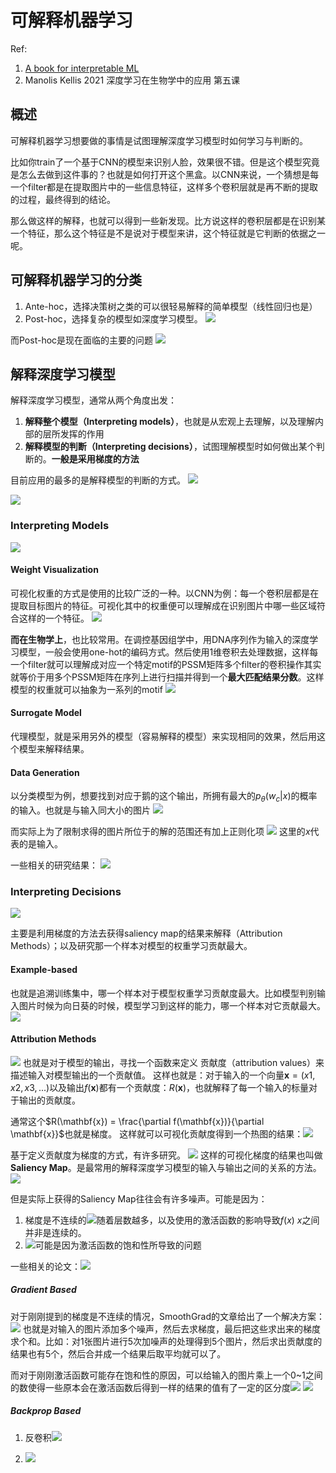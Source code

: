 # 可解释机器学习
Ref:
1. [A book for interpretable ML](https://christophm.github.io/interpretable-ml-book/)
2. Manolis Kellis 2021 深度学习在生物学中的应用 第五课


## 概述

可解释机器学习想要做的事情是试图理解深度学习模型时如何学习与判断的。

比如你train了一个基于CNN的模型来识别人脸，效果很不错。但是这个模型究竟是怎么去做到这件事的？也就是如何打开这个黑盒。以CNN来说，一个猜想是每一个filter都是在提取图片中的一些信息特征，这样多个卷积层就是再不断的提取的过程，最终得到的结论。

那么做这样的解释，也就可以得到一些新发现。比方说这样的卷积层都是在识别某一个特征，那么这个特征是不是说对于模型来讲，这个特征就是它判断的依据之一呢。

## 可解释机器学习的分类
1. Ante-hoc，选择决策树之类的可以很轻易解释的简单模型（线性回归也是）
2. Post-hoc，选择复杂的模型如深度学习模型。
![](https://tf-picture-bed-1259792641.cos.ap-beijing.myqcloud.com/blog/2021-12-11-074928.png)

而Post-hoc是现在面临的主要的问题
![](https://tf-picture-bed-1259792641.cos.ap-beijing.myqcloud.com/blog/2021-12-11-075023.png)

## 解释深度学习模型
解释深度学习模型，通常从两个角度出发：
1. **解释整个模型（Interpreting models）**，也就是从宏观上去理解，以及理解内部的层所发挥的作用
2. **解释模型的判断（Interpreting decisions）**，试图理解模型时如何做出某个判断的。**一般是采用梯度的方法**

目前应用的最多的是解释模型的判断的方式。
![](https://tf-picture-bed-1259792641.cos.ap-beijing.myqcloud.com/blog/2021-12-11-075343.png)

![](https://tf-picture-bed-1259792641.cos.ap-beijing.myqcloud.com/blog/2021-12-11-075409.png)

### Interpreting Models

![](https://tf-picture-bed-1259792641.cos.ap-beijing.myqcloud.com/blog/2021-12-11-075452.png)

#### Weight Visualization
可视化权重的方式是使用的比较广泛的一种。以CNN为例：每一个卷积层都是在提取目标图片的特征。可视化其中的权重便可以理解成在识别图片中哪一些区域符合这样的一个特征。
![](https://tf-picture-bed-1259792641.cos.ap-beijing.myqcloud.com/blog/2021-12-11-075539.png)

**而在生物学上**，也比较常用。在调控基因组学中，用DNA序列作为输入的深度学习模型，一般会使用one-hot的编码方式。然后使用1维卷积去处理数据，这样每一个filter就可以理解成对应一个特定motif的PSSM矩阵多个filter的卷积操作其实就等价于用多个PSSM矩阵在序列上进行扫描并得到一个**最大匹配结果分数**。这样模型的权重就可以抽象为一系列的motif
![](https://tf-picture-bed-1259792641.cos.ap-beijing.myqcloud.com/blog/2021-12-09-072148.png)

#### Surrogate Model
代理模型，就是采用另外的模型（容易解释的模型）来实现相同的效果，然后用这个模型来解释结果。

#### Data Generation
以分类模型为例，想要找到对应于鹅的这个输出，所拥有最大的$p_\theta(w_c|x)$的概率的输入。也就是与输入同大小的图片
![](https://tf-picture-bed-1259792641.cos.ap-beijing.myqcloud.com/blog/2021-12-11-080134.png)

而实际上为了限制求得的图片所位于的解的范围还有加上正则化项
![](https://tf-picture-bed-1259792641.cos.ap-beijing.myqcloud.com/blog/2021-12-11-080134.png)
这里的$x$代表的是输入。

一些相关的研究结果：
![](https://tf-picture-bed-1259792641.cos.ap-beijing.myqcloud.com/blog/2021-12-11-080559.png)


### Interpreting Decisions
![](https://tf-picture-bed-1259792641.cos.ap-beijing.myqcloud.com/blog/2021-12-11-080614.png)

主要是利用梯度的方法去获得saliency map的结果来解释（Attribution Methods）；以及研究那一个样本对模型的权重学习贡献最大。

#### Example-based
也就是追溯训练集中，哪一个样本对于模型权重学习贡献度最大。比如模型判别输入图片时候为向日葵的时候，模型学习到这样的能力，哪一个样本对它贡献最大。![](https://tf-picture-bed-1259792641.cos.ap-beijing.myqcloud.com/blog/2021-12-11-081401.png)

#### Attribution Methods

![](https://tf-picture-bed-1259792641.cos.ap-beijing.myqcloud.com/blog/2021-12-11-081421.png)
也就是对于模型的输出，寻找一个函数来定义 贡献度（attribution values）来描述输入对模型输出的一个贡献值。
这样也就是：对于输入的一个向量$\mathbf{x}=(x1,x2,x3,...)$以及输出$f(\mathbf{x})$都有一个贡献度：$R(\mathbf{x})$，也就解释了每一个输入的标量对于输出的贡献度。

通常这个$R(\mathbf{x}) = \frac{\partial f(\mathbf{x})}{\partial \mathbf{x}}$也就是梯度。
这样就可以可视化贡献度得到一个热图的结果：![](https://tf-picture-bed-1259792641.cos.ap-beijing.myqcloud.com/blog/2021-12-11-081806.png)

基于定义贡献度为梯度的方式，有许多研究。
![](https://tf-picture-bed-1259792641.cos.ap-beijing.myqcloud.com/blog/2021-12-11-081847.png)
这样的可视化梯度的结果也叫做 **Saliency Map**。是最常用的解释深度学习模型的输入与输出之间的关系的方法。![](https://tf-picture-bed-1259792641.cos.ap-beijing.myqcloud.com/blog/2021-12-11-081937.png)

但是实际上获得的Saliency Map往往会有许多噪声。可能是因为：
1. 梯度是不连续的![](https://tf-picture-bed-1259792641.cos.ap-beijing.myqcloud.com/blog/2021-12-11-082133.png)随着层数越多，以及使用的激活函数的影响导致$f(x)~x$之间并非是连续的。
2. ![](https://tf-picture-bed-1259792641.cos.ap-beijing.myqcloud.com/blog/2021-12-11-082334.png)可能是因为激活函数的饱和性所导致的问题

一些相关的论文：![](https://tf-picture-bed-1259792641.cos.ap-beijing.myqcloud.com/blog/2021-12-11-082413.png)

##### Gradient Based
对于刚刚提到的梯度是不连续的情况，SmoothGrad的文章给出了一个解决方案：![](https://tf-picture-bed-1259792641.cos.ap-beijing.myqcloud.com/blog/2021-12-11-082550.png)
也就是对输入的图片添加多个噪声，然后去求梯度，最后把这些求出来的梯度求个和。比如：对1张图片进行5次加噪声的处理得到5个图片，然后求出贡献度的结果也有5个，然后合并成一个结果后取平均就可以了。

而对于刚刚激活函数可能存在饱和性的原因，可以给输入的图片乘上一个0~1之间的数使得一些原本会在激活函数后得到一样的结果的值有了一定的区分度![](https://tf-picture-bed-1259792641.cos.ap-beijing.myqcloud.com/blog/2021-12-11-082843.png)
![](https://tf-picture-bed-1259792641.cos.ap-beijing.myqcloud.com/blog/2021-12-11-082853.png)


##### Backprop Based
1. 反卷积![](https://tf-picture-bed-1259792641.cos.ap-beijing.myqcloud.com/blog/2021-12-11-082925.png)

2. ![](https://tf-picture-bed-1259792641.cos.ap-beijing.myqcloud.com/blog/2021-12-11-082937.png)

